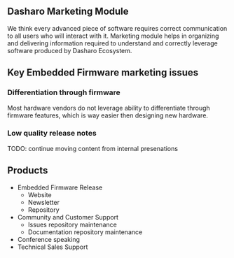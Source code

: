 Dasharo Marketing Module
------------------------

We think every advanced piece of software requires correct communication to all
users who will interact with it. Marketing module helps in organizing and
delivering information required to understand and correctly leverage software
produced by Dasharo Ecosystem.

## Key Embedded Firmware marketing issues

### Differentiation through firmware

Most hardware vendors do not leverage ability to differentiate through firmware
features, which is way easier then designing new hardware.

### Low quality release notes

TODO: continue moving content from internal presenations

## Products

* Embedded Firmware Release
    - Website
    - Newsletter
    - Repository
* Community and Customer Support
    - Issues repository maintenance
    - Documentation repository maintenance
* Conference speaking
* Technical Sales Support
